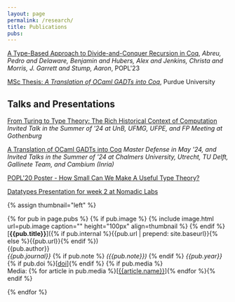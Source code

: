 ```yaml
---
layout: page
permalink: /research/
title: Publications
pubs:
---
```


[A Type-Based Approach to Divide-and-Conquer Recursion in Coq](https://dl.acm.org/doi/abs/10.1145/3571196), *Abreu, Pedro and Delaware, Benjamin and Hubers, Alex and Jenkins, Christa and Morris, J. Garrett and Stump, Aaron*, POPL'23

[MSc Thesis: _A Translation of OCaml GADTs into Coq_](https://github.com/pedroabreu0/pedroabreu0.github.io/raw/master/docs/thesis.pdf), Purdue University

## Talks and Presentations

[From Turing to Type Theory: The Rich Historical Context of Computation](https://github.com/pedroabreu0/pedroabreu0.github.io/raw/master/docs/historyofcomputation.pdf) _Invited Talk in the Summer of '24 at UnB, UFMG, UFPE, and FP Meeting at Gothenburg_

[A Translation of OCaml GADTs into Coq](https://github.com/pedroabreu0/pedroabreu0.github.io/raw/master/docs/master_presentation.pdf) _Master Defense in May '24, and Invited Talks in the Summer of '24 at Chalmers University, Utrecht, TU Delft, Gallinete Team, and Cambium (Inria)_

[POPL'20 Poster - How Small Can We Make A Useful Type Theory?](https://github.com/pedroabreu0/pedroabreu0.github.io/raw/master/docs/POPL20-poster.pdf)

[Datatypes Presentation for week 2 at Nomadic Labs](https://github.com/pedroabreu0/pedroabreu0.github.io/raw/master/docs/datatypes.pdf)


{% assign thumbnail="left" %}

{% for pub in page.pubs %}
{% if pub.image %}
{% include image.html url=pub.image caption="" height="100px" align=thumbnail %}
{% endif %}
[**{{pub.title}}**]({% if pub.internal %}{{pub.url | prepend: site.baseurl}}{% else %}{{pub.url}}{% endif %})<br />
{{pub.author}}<br />
*{{pub.journal}}*
{% if pub.note %} *({{pub.note}})*
{% endif %} *{{pub.year}}* {% if pub.doi %}[[doi]({{pub.doi}})]{% endif %}
{% if pub.media %}<br />Media: {% for article in pub.media %}[[{{article.name}}]({{article.url}})]{% endfor %}{% endif %}

{% endfor %}
